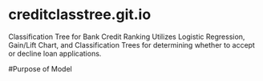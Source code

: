 # creditclasstree.git.io
Classification Tree for Bank Credit Ranking
Utilizes Logistic Regression, Gain/Lift Chart, and Classification Trees for determining whether to accept or decline loan applications.

#Purpose of Model
